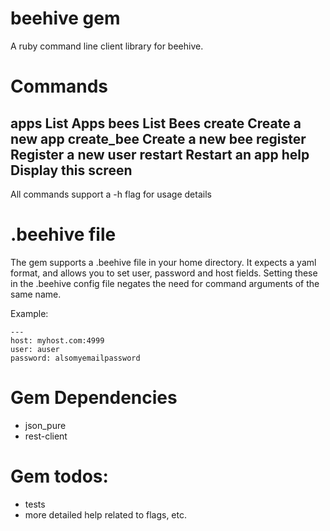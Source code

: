 beehive gem
===

A ruby command line client library for beehive.

Commands
===

apps                List Apps
bees                List Bees
create              Create a new app
create_bee          Create a new bee
register            Register a new user
restart             Restart an app
help                Display this screen
---------------------------------------
All commands support a -h flag for usage details


.beehive file
===

The gem supports a .beehive file in your home directory.
It expects a yaml format, and allows you to set user, password and
host fields.  Setting these in the .beehive config file negates the
need for command arguments of the same name.

Example:

    ---
    host: myhost.com:4999
    user: auser
    password: alsomyemailpassword


Gem Dependencies
===

 * json_pure
 * rest-client

Gem todos:
===

* tests
* more detailed help related to flags, etc.
